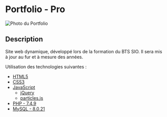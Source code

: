 # **Portfolio - Pro**

![Photo du Portfolio](https://cdn.discordapp.com/attachments/958478297782706226/983422673369587763/screen-site.png)

## **Description**
Site web dynamique, développé lors de la formation du BTS SIO.
Il sera mis à jour au fur et à mesure des années.

Utilisation des technologies suivantes :
- [HTML5](https://fr.wikipedia.org/wiki/HTML5)
- [CSS3](https://fr.wikipedia.org/wiki/Cascading_Style_Sheets)
- [JavaScript](https://fr.wikipedia.org/wiki/JavaScript)
    - [jQuery](https://fr.wikipedia.org/wiki/jQuery)
    - [particles.js](https://vincentgarreau.com/particles.js/)
- [PHP - 7.4.9](https://fr.wikipedia.org/wiki/PHP)
- [MySQL - 8.0.21](https://fr.wikipedia.org/wiki/MySQL)

